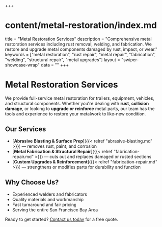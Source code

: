 +++
# content/metal-restoration/index.md
title = "Metal Restoration Services"
description = "Comprehensive metal restoration services including rust removal, welding, and fabrication. We restore and upgrade metal components damaged by rust, impact, or wear."
keywords = ["metal restoration", "rust repair", "metal repair", "fabrication", "welding", "structural repair", "metal upgrades"]
layout = "swiper-showcase-wrap"
data = ""
+++


# Metal Restoration Services

We provide full-service metal restoration for trailers, equipment, vehicles, and structural components. Whether you're dealing with **rust**, **collision damage**, or looking to **upgrade or reinforce** metal parts, our team has the tools and experience to restore your metalwork to like-new condition.

## Our Services

- [**Abrasive Blasting & Surface Prep**]({{< relref "abrasive-blasting.md" >}}) — removes rust, paint, and corrosion
- [**Metal Fabrication & Structural Repair**]({{< relref "fabrication-repair.md" >}}) — cuts out and replaces damaged or rusted sections
- [**Custom Upgrades & Reinforcement**]({{< relref "fabrication-repair.md" >}}) — strengthens or modifies parts for durability and function



## Why Choose Us?

- Experienced welders and fabricators
- Quality materials and workmanship
- Fast turnaround and fair pricing
- Serving the entire San Francisco Bay Area


Ready to get started? [Contact us today](/contact-us/) for a free quote.
